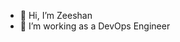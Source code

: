 - 👋 Hi, I’m Zeeshan
- 👀 I’m working as a DevOps Engineer

<!---
zeeamd/zeeamd is a ✨ special ✨ repository because its `README.md` (this file) appears on your GitHub profile.
You can click the Preview link to take a look at your changes.
--->
